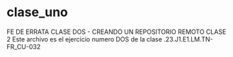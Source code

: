 # clase_uno
FE DE ERRATA CLASE DOS  - CREANDO UN REPOSITORIO REMOTO CLASE 2 
Este archivo es el ejercicio numero DOS de la clase .23.J1.E1.LM.TN-FR_CU-032
